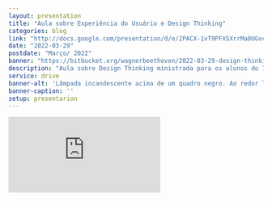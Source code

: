 ```yaml
---
layout: presentation
title: "Aula sobre Experiência do Usuário e Design Thinking" 
categories: blog
link: "http://docs.google.com/presentation/d/e/2PACX-1vT9PFX5XrrMa0UGvc24IgM59cCqnSv5QtbQSus2tq8ThfS1J7hqu6CNCBJKgSs9cOwI8d3KjWLpUj4Y/pub?start=false&loop=false&delayms=15000"
date: "2022-03-29"
postdate: "Março/ 2022"
banner: "https://bitbucket.org/wagnerbeethoven/2022-03-29-design-thinking/raw/f5a9eb2d1c08c8289a3b14fd84010c3c92bea0bd/pexels-photo-355948.jpeg"
description: "Aula sobre Design Thinking ministrada para os alunos do 7º período do curso de Sistema da Informação da Uninassau"
servico: drive
banner-alt: 'Lâmpada incandescente acima de um quadro negro. Ao redor lâmpada setas e círculos'
banner-caption: ''
setup: presentarion
---
```


<iframe src="https://docs.google.com/presentation/d/e/2PACX-1vT9PFX5XrrMa0UGvc24IgM59cCqnSv5QtbQSus2tq8ThfS1J7hqu6CNCBJKgSs9cOwI8d3KjWLpUj4Y/embed?start=false&loop=false&delayms=3000" frameborder="0" allowfullscreen="true" mozallowfullscreen="true" webkitallowfullscreen="true"></iframe>
